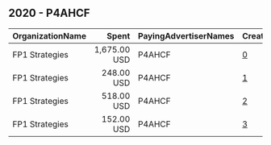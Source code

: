 ## 2020 - P4AHCF 
|OrganizationName|Spent|PayingAdvertiserNames|CreativeUrls|Impressions|Genders|AgeBrackets|CountryCodes|BillingAddresses|CandidateBallotInformation|
|:---|---:|:---|:---|---:|:---|:---|:---|:---|:---|
|FP1 Strategies|1,675.00 USD|P4AHCF|[0](https://www.snap.com/political-ads/asset/fa5e71ed3b60c5e03ba4d7901b308ed0a60c2813aac0ad9d8724d0250bdbe007?mediaType=png)|102,637||21+|united states|"3001 Washington Blvd,Arlington,22201,US"||
|FP1 Strategies|248.00 USD|P4AHCF|[1](https://www.snap.com/political-ads/asset/fa5e71ed3b60c5e03ba4d7901b308ed0a60c2813aac0ad9d8724d0250bdbe007?mediaType=png)|69,056||21+|united states|"3001 Washington Blvd,Arlington,22201,US"||
|FP1 Strategies|518.00 USD|P4AHCF|[2](https://www.snap.com/political-ads/asset/fa5e71ed3b60c5e03ba4d7901b308ed0a60c2813aac0ad9d8724d0250bdbe007?mediaType=png)|132,342||21+|united states|"3001 Washington Blvd,Arlington,22201,US"||
|FP1 Strategies|152.00 USD|P4AHCF|[3](https://www.snap.com/political-ads/asset/fa5e71ed3b60c5e03ba4d7901b308ed0a60c2813aac0ad9d8724d0250bdbe007?mediaType=png)|39,576||21+|united states|"3001 Washington Blvd,Arlington,22201,US"||

